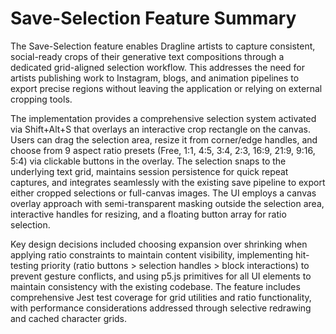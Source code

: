 # Save-Selection Feature Summary

The Save-Selection feature enables Dragline artists to capture consistent, social-ready crops of their generative text compositions through a dedicated grid-aligned selection workflow. This addresses the need for artists publishing work to Instagram, blogs, and animation pipelines to export precise regions without leaving the application or relying on external cropping tools.

The implementation provides a comprehensive selection system activated via Shift+Alt+S that overlays an interactive crop rectangle on the canvas. Users can drag the selection area, resize it from corner/edge handles, and choose from 9 aspect ratio presets (Free, 1:1, 4:5, 3:4, 2:3, 16:9, 21:9, 9:16, 5:4) via clickable buttons in the overlay. The selection snaps to the underlying text grid, maintains session persistence for quick repeat captures, and integrates seamlessly with the existing save pipeline to export either cropped selections or full-canvas images. The UI employs a canvas overlay approach with semi-transparent masking outside the selection area, interactive handles for resizing, and a floating button array for ratio selection.

Key design decisions included choosing expansion over shrinking when applying ratio constraints to maintain content visibility, implementing hit-testing priority (ratio buttons > selection handles > block interactions) to prevent gesture conflicts, and using p5.js primitives for all UI elements to maintain consistency with the existing codebase. The feature includes comprehensive Jest test coverage for grid utilities and ratio functionality, with performance considerations addressed through selective redrawing and cached character grids.